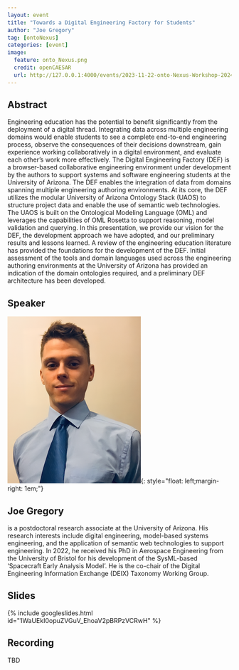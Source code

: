 ```yaml
---
layout: event
title: "Towards a Digital Engineering Factory for Students"
author: "Joe Gregory"
tag: [ontoNexus]
categories: [event]
image:
  feature: onto_Nexus.png
  credit: openCAESAR
  url: http://127.0.0.1:4000/events/2023-11-22-onto-Nexus-Workshop-2024
---
```


## Abstract

Engineering education has the potential to benefit significantly from the deployment of a digital thread. Integrating data across multiple engineering domains would enable students to see a complete end-to-end engineering process, observe the consequences of their decisions downstream, gain experience working collaboratively in a digital environment, and evaluate each other’s work more effectively. The Digital Engineering Factory (DEF) is a browser-based collaborative engineering environment under development by the authors to support systems and software engineering students at the University of Arizona. The DEF enables the integration of data from domains spanning multiple engineering authoring environments. At its core, the DEF utilizes the modular University of Arizona Ontology Stack (UAOS) to structure project data and enable the use of semantic web technologies. The UAOS is built on the Ontological Modeling Language (OML) and leverages the capabilities of OML Rosetta to support reasoning, model validation and querying. In this presentation, we provide our vision for the DEF, the development approach we have adopted, and our preliminary results and lessons learned. A review of the engineering education literature has provided the foundations for the development of the DEF. Initial assessment of the tools and domain languages used across the engineering authoring environments at the University of Arizona has provided an indication of the domain ontologies required, and a preliminary DEF architecture has been developed.

## Speaker

![Joe Gregory](img/Gregory.png){: style="float: left;margin-right: 1em;"}

<h2>Joe Gregory</h2> is a postdoctoral research associate at the University of Arizona. His research interests include digital engineering, model-based systems engineering, and the application of semantic web technologies to support engineering. In 2022, he received his PhD in Aerospace Engineering from the University of Bristol for his development of the SysML-based ‘Spacecraft Early Analysis Model’. He is the co-chair of the Digital Engineering Information Exchange (DEIX) Taxonomy Working Group.

## Slides

{% include googleslides.html id="1WaUEkI0opuZVGuV_EhoaV2pBRPzVCRwH" %}

## Recording

TBD